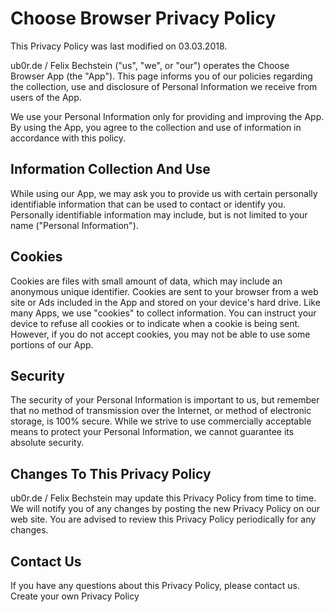 # Choose Browser Privacy Policy

This Privacy Policy was last modified on 03.03.2018.

ub0r.de / Felix Bechstein ("us", "we", or "our") operates the Choose Browser App (the "App").
This page informs you of our policies regarding the collection,
use and disclosure of Personal Information we receive from users of the App.

We use your Personal Information only for providing and improving the App.
By using the App, you agree to the collection and use of information in accordance with this policy.

## Information Collection And Use

While using our App, we may ask you to provide us with certain personally identifiable
information that can be used to contact or identify you.
Personally identifiable information may include, but is not limited to your name ("Personal Information").

## Cookies

Cookies are files with small amount of data, which may include an anonymous unique identifier.
Cookies are sent to your browser from a web site or Ads included in the App and stored on your device's hard drive.
Like many Apps, we use "cookies" to collect information. You can instruct your device to refuse
all cookies or to indicate when a cookie is being sent. However, if you do not accept cookies, you
may not be able to use some portions of our App.

## Security
The security of your Personal Information is important to us, but remember that no method of
transmission over the Internet, or method of electronic storage, is 100% secure. While we strive to
use commercially acceptable means to protect your Personal Information, we cannot guarantee
its absolute security.

## Changes To This Privacy Policy
ub0r.de / Felix Bechstein may update this Privacy Policy from time to time. We will notify
you of any changes by posting the new Privacy Policy on our web site. You are advised to review this
Privacy Policy periodically for any changes.

## Contact Us

If you have any questions about this Privacy Policy, please contact us.
Create your own Privacy Policy
